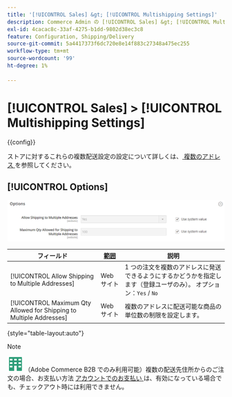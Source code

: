 ```yaml
---
title: '[!UICONTROL Sales] &gt; [!UICONTROL Multishipping Settings]'
description: Commerce Admin の [!UICONTROL Sales] &gt; [!UICONTROL Multishipping Settings] ページで設定を確認します。
exl-id: 4cacac8c-33af-4275-b1dd-9802d38ec3c8
feature: Configuration, Shipping/Delivery
source-git-commit: 5a4417373f6dc720e8e14f883c27348a475ec255
workflow-type: tm+mt
source-wordcount: '99'
ht-degree: 1%

---
```


# [!UICONTROL Sales] > [!UICONTROL Multishipping Settings]

{{config}}

ストアに対するこれらの複数配送設定の設定について詳しくは、[ 複数のアドレス ](../../stores-purchase/shipping-settings.md#multiple-addresses) を参照してください。

## [!UICONTROL Options]

![ オプション ](./assets/multishipping-settings-options.png)<!-- zoom -->

<!-- [Options](https://experienceleague.adobe.com/ja/docs/commerce-admin/stores-sales/delivery/shipping-settings#multiple-addresses) -->

| フィールド | [ 範囲 ](../../getting-started/websites-stores-views.md#scope-settings) | 説明 |
|--- |--- |--- |
| [!UICONTROL Allow Shipping to Multiple Addresses] | Web サイト | 1 つの注文を複数のアドレスに発送できるようにするかどうかを指定します（登録ユーザのみ）。 オプション：`Yes` / `No` |
| [!UICONTROL Maximum Qty Allowed for Shipping to Multiple Addresses] | Web サイト | 複数のアドレスに配送可能な商品の単位数の制限を設定します。 |

{style="table-layout:auto"}

>[!NOTE]
>
>![Adobe Commerce B2B](../../assets/b2b.svg) （Adobe Commerce B2B でのみ利用可能）複数の配送先住所からのご注文の場合、お支払い方法 [ アカウントでのお支払い ](../../b2b/enable-basic-features.md#configure-payment-on-account) は、有効になっている場合でも、チェックアウト時には利用できません。

